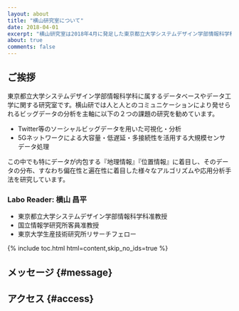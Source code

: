```yaml
---
layout: about
title: "横山研究室について"
date: 2018-04-01
excerpt: "横山研究室は2018年4月に発足した東京都立大学システムデザイン学部情報科学科に属するデータベースやデータ工学に関する研究室です。"
about: true
comments: false
---
```


## ご挨拶

東京都立大学システムデザイン学部情報科学科に属するデータベースやデータ工学に関する研究室です。横山研では人と人とのコミュニケーションにより発せられるビッグデータの分析を主軸に以下の２つの課題の研究を勧めています。

* Twitter等のソーシャルビッグデータを用いた可視化・分析
* 5Gネットワークによる大容量・低遅延・多接続性を活用する大規模センサデータ処理

この中でも特にデータが内包する『地理情報』『位置情報』に着目し、そのデータの分布、すなわち偏在性と遍在性に着目した様々なアルゴリズムや応用分析手法を研究しています。

### Labo Reader: 横山 昌平

* 東京都立大学システムデザイン学部情報科学科准教授
* 国立情報学研究所客員准教授
* 東京大学生産技術研究所リサーチフェロー

{% include toc.html html=content,skip_no_ids=true %}

## メッセージ {#message}



## アクセス {#access}


